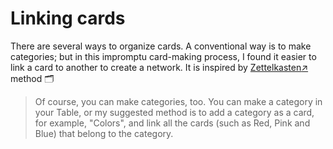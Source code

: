 Linking cards
========

There are several ways to organize cards. A conventional way is to make categories; but in this impromptu card-making process, I found it easier to link a card to another to create a network. It is inspired by [Zettelkasten:arrow_upper_right:](https://en.wikipedia.org/wiki/Zettelkasten) method :card_index_dividers:

> Of course, you can make categories, too. You can make a category in your Table, or my suggested method is to add a category as a card, for example, "Colors", and link all the cards (such as Red, Pink and Blue) that belong to the category.


